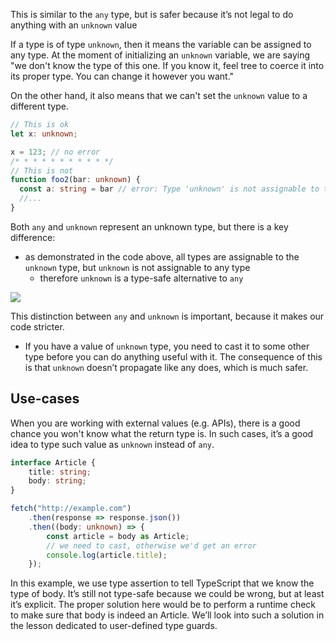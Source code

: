 
This is similar to the `any` type, but is safer because it’s not legal to do anything with an `unknown` value

If a type is of type `unknown`, then it means the variable can be assigned to any type. At the moment of initializing an `unknown` variable, we are saying "we don't know the type of this one. If you know it, feel tree to coerce it into its proper type. You can change it however you want."

On the other hand, it also means that we can't set the `unknown` value to a different type.
```ts
// This is ok
let x: unknown;

x = 123; // no error
/* * * * * * * * * * */
// This is not
function foo2(bar: unknown) {
  const a: string = bar // error: Type 'unknown' is not assignable to type 'string'
  //...
}
```

Both `any` and `unknown` represent an unknown type, but there is a key difference:
- as demonstrated in the code above, all types are assignable to the `unknown` type, but `unknown` is not assignable to any type
    - therefore `unknown` is a type-safe alternative to `any`

![](/assets/images/2021-10-21-08-39-26.png)

This distinction between `any` and `unknown` is important, because it makes our code stricter. 
- If you have a value of `unknown` type, you need to cast it to some other type before you can do anything useful with it. The consequence of this is that `unknown` doesn’t propagate like any does, which is much safer.

## Use-cases
When you are working with external values (e.g. APIs), there is a good chance you won't know what the return type is. In such cases, it’s a good idea to type such value as `unknown` instead of `any`.
```ts
interface Article {
    title: string;
    body: string;
}

fetch("http://example.com")
    .then(response => response.json())
    .then((body: unknown) => {
        const article = body as Article;
        // we need to cast, otherwise we'd get an error
        console.log(article.title);
    });
```

In this example, we use type assertion to tell TypeScript that we know the type of body. It’s still not type-safe because we could be wrong, but at least it’s explicit. The proper solution here would be to perform a runtime check to make sure that body is indeed an Article. We’ll look into such a solution in the lesson dedicated to user-defined type guards.
